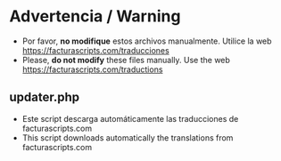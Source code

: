 # Advertencia / Warning
- Por favor, **no modifique** estos archivos manualmente. Utilice la web https://facturascripts.com/traducciones
- Please, **do not modify** these files manually. Use the web https://facturascripts.com/traductions

## updater.php
- Este script descarga automáticamente las traducciones de facturascripts.com
- This script downloads automatically the translations from facturascripts.com